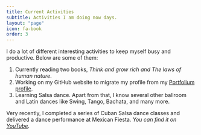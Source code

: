 ```yaml
---
title: Current Activities
subtitle: Activities I am doing now days.
layout: "page"
icon: fa-book
order: 3
---
```


I do a lot of different interesting activities to keep myself busy and productive. Below are some of them:

1. Currently reading two books, *Think and grow rich and The laws of human nature*.
2. Working on my GitHub website to migrate my profile from my [Portfolium profile](https://portfolium.com/mauliknshah).
3. Learning Salsa dance. Apart from that, I know several other ballroom and Latin dances like Swing, Tango, Bachata, and many more.

Very recently, I completed a series of Cuban Salsa dance classes and delivered a dance performance at Mexican Fiesta.
*You can find it on [YouTube](https://www.youtube.com/watch?v=Y0uKxRHALRg&list=PLxdNl-cjvu2irupPTrmpmOiVo-HeKsBxM)*.

